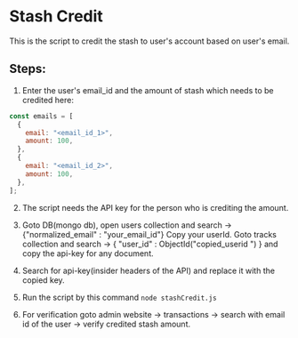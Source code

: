 # Stash Credit

This is the script to credit the stash to user's account based on user's email.

## Steps:

1. Enter the user's email_id and the amount of stash which needs to be credited here:

```javascript
const emails = [
  {
    email: "<email_id_1>",
    amount: 100,
  },
  {
    email: "<email_id_2>",
    amount: 100,
  },
];
```

2. The script needs the API key for the person who is crediting the amount.

3. Goto DB(mongo db), open users collection and search → {"normalized_email" : "your_email_id"} Copy your userId.
   Goto tracks collection and search → { "user_id" : ObjectId("copied_userid ") } and copy the api-key for any document.

4. Search for api-key(insider headers of the API) and replace it with the copied key.

5. Run the script by this command `node stashCredit.js`

6. For verification goto admin website → transactions → search with email id of the user → verify credited stash amount.
